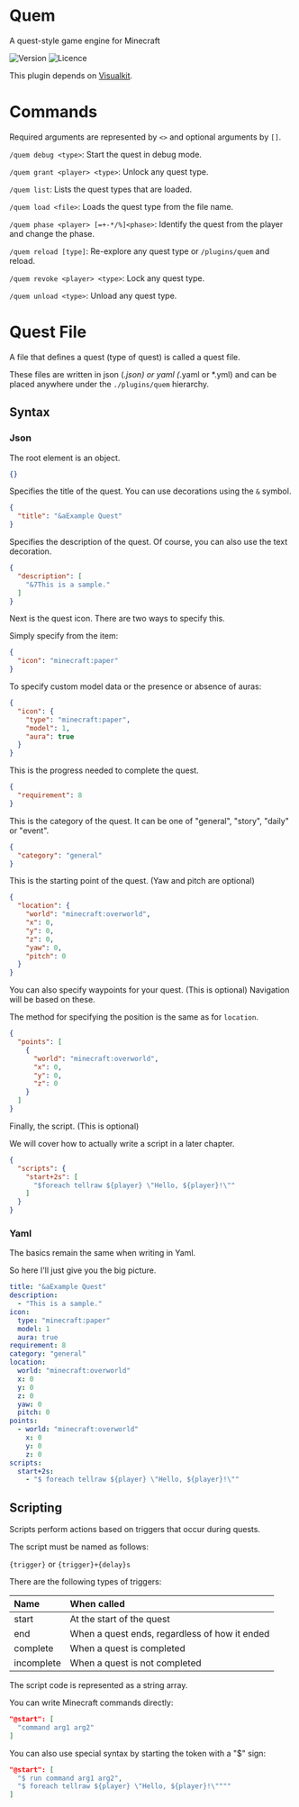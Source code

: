 # Quem

A quest-style game engine for Minecraft

![Version](https://img.shields.io/badge/version-0.2.1-blue?style=flat-square)
![Licence](https://img.shields.io/badge/licence-MIT-red?style=flat-square)

This plugin depends on [Visualkit](https://github.com/tksimeji/visualkit).

# Commands

Required arguments are represented by `<>` and optional arguments by `[]`.

`/quem debug <type>`: Start the quest in debug mode.

`/quem grant <player> <type>`: Unlock any quest type.

`/quem list`: Lists the quest types that are loaded.

`/quem load <file>`: Loads the quest type from the file name.

`/quem phase <player> [=+-*/%]<phase>`: Identify the quest from the player and change the phase.

`/quem reload [type]`: Re-explore any quest type or `/plugins/quem` and reload.

`/quem revoke <player> <type>`: Lock any quest type.

`/quem unload <type>`: Unload any quest type.

# Quest File

A file that defines a quest (type of quest) is called a quest file.

These files are written in json (*.json) or yaml (*.yaml or *.yml) and can be placed anywhere under the `./plugins/quem` hierarchy.

## Syntax

### Json

The root element is an object.

```json
{}
```

Specifies the title of the quest. You can use decorations using the `&` symbol.

```json
{
  "title": "&aExample Quest"
}
```

Specifies the description of the quest.
Of course, you can also use the text decoration.

```json
{
  "description": [
    "&7This is a sample."
  ]
}
```

Next is the quest icon.
There are two ways to specify this.

Simply specify from the item:

```json
{
  "icon": "minecraft:paper"
}
```

To specify custom model data or the presence or absence of auras:

```json
{
  "icon": {
    "type": "minecraft:paper",
    "model": 1,
    "aura": true
  }
}
```

This is the progress needed to complete the quest.

```json
{
  "requirement": 8
}
```

This is the category of the quest.
It can be one of "general", "story", "daily" or "event".

```json
{
  "category": "general"
}
```

This is the starting point of the quest.
(Yaw and pitch are optional)

```json
{
  "location": {
    "world": "minecraft:overworld",
    "x": 0,
    "y": 0,
    "z": 0,
    "yaw": 0,
    "pitch": 0
  }
}
```

You can also specify waypoints for your quest. (This is optional)
Navigation will be based on these.

The method for specifying the position is the same as for `location`.

```json
{
  "points": [
    {
      "world": "minecraft:overworld",
      "x": 0,
      "y": 0,
      "z": 0
    }
  ]
}
```

Finally, the script. (This is optional)

We will cover how to actually write a script in a later chapter.

```json
{
  "scripts": {
    "start+2s": [
      "$foreach tellraw ${player} \"Hello, ${player}!\""
    ]
  }
}
```

### Yaml

The basics remain the same when writing in Yaml.

So here I'll just give you the big picture.

```yaml
title: "&aExample Quest"
description:
  - "This is a sample."
icon:
  type: "minecraft:paper"
  model: 1
  aura: true
requirement: 8
category: "general"
location:
  world: "minecraft:overworld"
  x: 0
  y: 0
  z: 0
  yaw: 0
  pitch: 0
points:
  - world: "minecraft:overworld"
    x: 0
    y: 0
    z: 0
scripts:
  start+2s:
    - "$ foreach tellraw ${player} \"Hello, ${player}!\""
```

## Scripting

Scripts perform actions based on triggers that occur during quests.

The script must be named as follows:

```{trigger}``` or ```{trigger}+{delay}s```

There are the following types of triggers:

| Name       | When called                                   |
|:-----------|:----------------------------------------------|
| start      | At the start of the quest                     |
| end        | When a quest ends, regardless of how it ended |
| complete   | When a quest is completed                     |
| incomplete | When a quest is not completed                 |

The script code is represented as a string array.

You can write Minecraft commands directly:

```json
"@start": [
  "command arg1 arg2"
]
```

You can also use special syntax by starting the token with a "$" sign:

```json
"@start": [
  "$ run command arg1 arg2",
  "$ foreach tellraw ${player} \"Hello, ${player}!\""""
]
```
